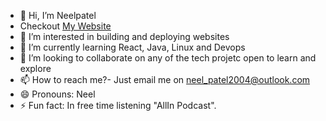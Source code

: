 - 👋 Hi, I’m Neelpatel
- Checkout [My Website](https://neelbuilds.com/)
- 👀 I’m interested in building and deploying websites
- 🌱 I’m currently learning React, Java, Linux and Devops
- 💞️ I’m looking to collaborate on any of the tech projetc open to learn and explore
- 📫 How to reach me?- Just email me on neel_patel2004@outlook.com
- 😄 Pronouns: Neel
- ⚡ Fun fact: In free time listening "AllIn Podcast".

<!---
Neelpatel1604/Neelpatel1604 is a ✨ special ✨ repository because its `README.md` (this file) appears on your GitHub profile.
You can click the Preview link to take a look at your changes.
--->
